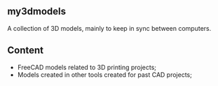 ## my3dmodels
A collection of 3D models, mainly to keep in sync between computers.

## Content

* FreeCAD models related to 3D printing projects;
* Models created in other tools created for past CAD projects;

